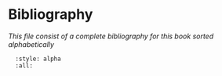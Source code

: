 # Bibliography

*This file consist of a complete bibliography for this book sorted alphabetically*

```{bibliography} ../_bibliography/references.bib
  :style: alpha
  :all:
```
